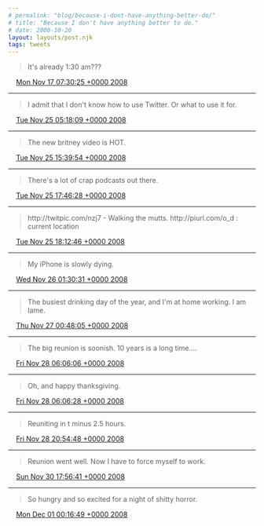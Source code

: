 ```yaml
---
# permalink: "blog/because-i-dont-have-anything-better-do/"
# title: "Because I don't have anything better to do."
# date: 2000-10-20
layout: layouts/post.njk
tags: tweets
---
```


> It's already 1:30 am???

<img src="../../media/tweet.ico" width="12" /> [Mon Nov 17 07:30:25 +0000 2008](https://twitter.com/timwasson/status/1009253008)

----

> I admit that I don't know how to use Twitter\. Or what to use it for\.

<img src="../../media/tweet.ico" width="12" /> [Tue Nov 25 05:18:09 +0000 2008](https://twitter.com/timwasson/status/1022198245)

----

> The new britney video is HOT\.

<img src="../../media/tweet.ico" width="12" /> [Tue Nov 25 15:39:54 +0000 2008](https://twitter.com/timwasson/status/1022837110)

----

> There's a lot of crap podcasts out there\.

<img src="../../media/tweet.ico" width="12" /> [Tue Nov 25 17:46:28 +0000 2008](https://twitter.com/timwasson/status/1023046353)

----

> http://twitpic\.com/nzj7 \- Walking the mutts\.  http://piurl\.com/o\_d : current location

<img src="../../media/tweet.ico" width="12" /> [Tue Nov 25 18:12:46 +0000 2008](https://twitter.com/timwasson/status/1023090374)

----

> My iPhone is slowly dying\.

<img src="../../media/tweet.ico" width="12" /> [Wed Nov 26 01:30:31 +0000 2008](https://twitter.com/timwasson/status/1023752878)

----

> The busiest drinking day of the year, and I'm at home working\. I am lame\.

<img src="../../media/tweet.ico" width="12" /> [Thu Nov 27 00:48:05 +0000 2008](https://twitter.com/timwasson/status/1025559373)

----

> The big reunion is soonish\. 10 years is a long time\.\.\.\.

<img src="../../media/tweet.ico" width="12" /> [Fri Nov 28 06:06:06 +0000 2008](https://twitter.com/timwasson/status/1027516705)

----

> Oh, and happy thanksgiving\.

<img src="../../media/tweet.ico" width="12" /> [Fri Nov 28 06:06:28 +0000 2008](https://twitter.com/timwasson/status/1027517013)

----

> Reuniting in t minus 2\.5 hours\.

<img src="../../media/tweet.ico" width="12" /> [Fri Nov 28 20:54:48 +0000 2008](https://twitter.com/timwasson/status/1028477431)

----

> Reunion went well\. Now I have to force myself to work\.

<img src="../../media/tweet.ico" width="12" /> [Sun Nov 30 17:56:41 +0000 2008](https://twitter.com/timwasson/status/1030959062)

----

> So hungry and so excited for a night of shitty horror\.

<img src="../../media/tweet.ico" width="12" /> [Mon Dec 01 00:16:49 +0000 2008](https://twitter.com/timwasson/status/1031409439)